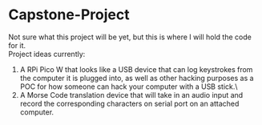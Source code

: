 # Capstone-Project
Not sure what this project will be yet, but this is where I will hold the code for it.\
Project ideas currently:
1. A RPi Pico W that looks like a USB device that can log keystrokes from the computer it is plugged into, as well as other hacking purposes as a POC for how someone can hack your computer with a USB stick.\
2. A Morse Code translation device that will take in an audio input and record the corresponding characters on serial port on an attached computer.
